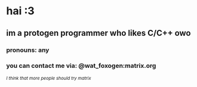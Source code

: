 # hai :3

## im a protogen programmer who likes C/C++ owo

### pronouns: any

### you can contact me via: **@wat_foxogen:matrix.org**
<sup>_I think that more people should try matrix_</sup>

